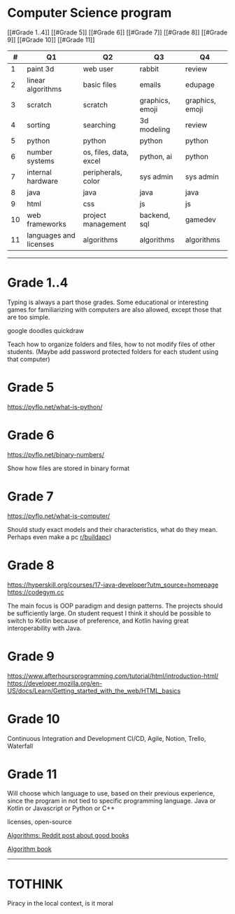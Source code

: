 # Computer Science program

[[#Grade 1..4]] [[#Grade 5]] [[#Grade 6]] [[#Grade 7]] [[#Grade 8]] [[#Grade 9]] [[#Grade 10]] [[#Grade 11]] 

| #   | Q1                     | Q2                     | Q3              | Q4              |
| --- | ---------------------- | ---------------------- | --------------- | --------------- |
| 1   | paint 3d               | web user               | rabbit          | review          |
| 2   | linear algorithms      | basic files            | emails          | edupage         |
| 3   | scratch                | scratch                | graphics, emoji | graphics, emoji |
| 4   | sorting                | searching              | 3d modeling     | review          |
| 5   | python                 | python                 | python          | python          |
| 6   | number systems         | os, files, data, excel | python, ai      | python          |
| 7   | internal hardware      | peripherals, color     | sys admin       | sys admin       |
| 8   | java<br>               | java                   | java            | java            |
| 9   | html                   | css                    | js              | js              |
| 10  | web frameworks         | project management     | backend, sql    | gamedev         |
| 11  | languages and licenses | algorithms             | algorithms      | algorithms      |

---
# Grade 1..4
Typing is always a part those grades. Some educational or interesting games for familiarizing with computers are also allowed, except those that are too simple.

google doodles
quickdraw


Teach how to organize folders and files, how to not modify files of other students. (Maybe add password protected folders for each student using that computer)
# Grade 5
https://pyflo.net/what-is-python/
# Grade 6
https://pyflo.net/binary-numbers/

Show how files are stored in binary format
# Grade 7
https://pyflo.net/what-is-computer/

Should study exact models and their characteristics, what do they mean. Perhaps even make a pc [r/buildapc](https://www.reddit.com/r/buildapc/))
# Grade 8
https://hyperskill.org/courses/17-java-developer?utm_source=homepage
https://codegym.cc

The main focus is OOP paradigm and design patterns. The projects should be sufficiently large. On student request I think it should be possible to switch to Kotlin because of preference, and Kotlin having great interoperability with Java. 
# Grade 9
https://www.afterhoursprogramming.com/tutorial/html/introduction-html/
https://developer.mozilla.org/en-US/docs/Learn/Getting_started_with_the_web/HTML_basics
# Grade 10
Continuous Integration and Development CI/CD, Agile, Notion, Trello, Waterfall
# Grade 11
Will choose which language to use, based on their previous experience, since the program in not tied to specific programming language. Java or Kotlin or Javascript or Python or C++

licenses, open-source

[Algorithms: Reddit post about good books](https://www.reddit.com/r/algorithms/comments/i8qb3k/good_books_learning_about_algorithms_from_very/?rdt=39471)

[Algorithm book](https://edu.anarcho-copy.org/Algorithm/grokking-algorithms-illustrated-programmers-curious.pdf)


---
# TOTHINK

Piracy in the local context, is it moral


